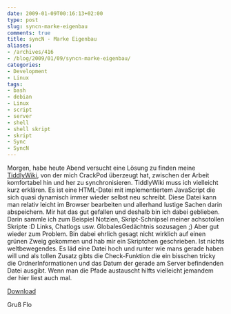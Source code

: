 ```yaml
---
date: 2009-01-09T00:16:13+02:00
type: post
slug: syncn-marke-eigenbau
comments: true
title: syncN - Marke Eigenbau
aliases:
- /archives/416
- /blog/2009/01/09/syncn-marke-eigenbau/
categories:
- Development
- Linux
tags:
- bash
- debian
- Linux
- script
- server
- shell
- shell skript
- skript
- Sync
- SyncN
---
```


Morgen,
habe heute Abend versucht eine Lösung zu finden meine [TiddlyWiki](http://tiddlywiki.org), von der mich CrackPod überzeugt hat, zwischen der Arbeit komfortabel hin und her zu synchronisieren. TiddlyWiki muss ich vielleicht kurz erklären. Es ist eine HTML-Datei mit implementiertem JavaScript die sich quasi dynamisch immer wieder selbst neu schreibt. Diese Datei kann man relativ leicht im Browser bearbeiten und allerhand lustige Sachen darin abspeichern. Mir hat das gut gefallen und deshalb bin ich dabei geblieben. Darin sammle ich zum Beispiel Notzien, Skript-Schnipsel meiner achsotollen Skripte :D Links, Chatlogs usw. GlobalesGedächtnis sozusagen ;) Aber gut wieder zum Problem. Bin dabei ehrlich gesagt nicht wirklich auf einen grünen Zweig gekommen und hab mir ein Skriptchen geschrieben. Ist nichts weltbewegendes. Es läd eine Datei hoch und runter wie mans gerade haben will und als tollen Zusatz gibts die Check-Funktion die ein bisschen tricky die OrdnerInformationen und das Datum der gerade am Server befindenden Datei ausgibt. Wenn man die Pfade austauscht hilfts vielleicht jemandem der hier liest auch mal.

[Download](http://zwetschge.org/syncN/)

Gruß Flo
